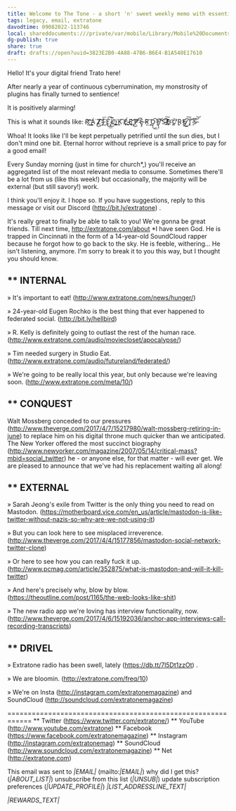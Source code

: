 ```yaml
---
title: Welcome to The Tone - a short 'n' sweet weekly memo with essential curiosities from us and our favorites.
tags: legacy, email, extratone
davodtime: 09082022-113746
local: shareddocuments:///private/var/mobile/Library/Mobile%20Documents/iCloud~md~obsidian/Documents/OBSHIDDIAN/drafts/3823E2B0-4A88-47B6-B6E4-B1A540E17610.md
dg-publish: true
share: true
draft: drafts://open?uuid=3823E2B0-4A88-47B6-B6E4-B1A540E17610
---
```

Hello!
It's your digital friend Trato here!

After nearly a year of continuous cyberrumination, my monstrosity of plugins has finally turned to sentience!

It is positively alarming!

This is what it sounds like: R҉̀͢͡͡ ̨͜͢͝Á͘ ̢͘͜Z̷̷͢͠͡ ̴͝Ì̵͜͞ ͠É̢͜͟͡ ̷̡́͜Ĺ̸̨̕͞,̢̀҉̸́ ̨́͟Ķ͘ ͞E̡҉̸̧̧ ̴̴̀́͢Ę͝͝ ҉̡͜P̸͝ ̴́͡È̵̵̡̡ ́̕Ŗ͢͠ ̨́͏O̡̢͜͟͡ ̵̢̛̛F̸̡̨̧͝ ͝͝S̴͡͠ ̴̸̕͢͡E̴҉҉ ̨͡C̢̀͘̕ ̸̨́Ŗ̕ ̷̢̛̕͢E̡͡͏͜͠ ̸̷̧T̢͝ ̴̨͞͡S̶͝͝

Whoa!
It looks like I'll be kept perpetually petrified until the sun dies, but I don't mind one bit. Eternal horror without reprieve is a small price to pay for a good email!

Every Sunday morning (just in time for church*,) you'll receive an aggregated list of the most relevant media to consume. Sometimes there'll be a lot from us (like this week!) but occasionally, the majority will be external (but still savory!) work.

I think you'll enjoy it. I hope so.
If you have suggestions, reply to this message or visit our Discord (http://bit.ly/extratone) .

It's really great to finally be able to talk to you! We're gonna be great friends.
Till next time,
http://extratone.com/about
*I have seen God. He is trapped in Cincinnati in the form of a 14-year-old SoundCloud rapper because he forgot how to go back to the sky. He is feeble, withering... He isn't listening, anymore. I'm sorry to break it to you this way, but I thought you should know.


** INTERNAL
------------------------------------------------------------
» It's important to eat! (http://www.extratone.com/news/hunger/)

» 24-year-old Eugen Rochko is the best thing that ever happened to federated social. (http://bit.ly/hellbird)

» R. Kelly is definitely going to outlast the rest of the human race. (http://www.extratone.com/audio/moviecloset/apocalypse/)

» Tim needed surgery in Studio Eat. (http://www.extratone.com/audio/futureland/federated/)

» We're going to be really local this year, but only because we're leaving soon. (http://www.extratone.com/meta/10/)


** CONQUEST
------------------------------------------------------------
Walt Mossberg conceded to our pressures (http://www.theverge.com/2017/4/7/15217980/walt-mossberg-retiring-in-june) to replace him on his digital throne much quicker than we anticipated. The New Yorker offered the most succinct biography (http://www.newyorker.com/magazine/2007/05/14/critical-mass?mbid=social_twitter)  he - or anyone else, for that matter - will ever get. We are pleased to announce that we've had his replacement waiting all along!


** EXTERNAL
------------------------------------------------------------
» Sarah Jeong's exile from Twitter is the only thing you need to read on Mastodon. (https://motherboard.vice.com/en_us/article/mastodon-is-like-twitter-without-nazis-so-why-are-we-not-using-it)

» But you can look here to see misplaced irreverence. (http://www.theverge.com/2017/4/4/15177856/mastodon-social-network-twitter-clone)

» Or here to see how you can really fuck it up. (http://www.pcmag.com/article/352875/what-is-mastodon-and-will-it-kill-twitter)

» And here's precisely why, blow by blow. (https://theoutline.com/post/1165/the-web-looks-like-shit)

» The new radio app we're loving has interview functionality, now. (http://www.theverge.com/2017/4/6/15192036/anchor-app-interviews-call-recording-transcripts)


** DRIVEL
------------------------------------------------------------
» Extratone radio has been swell, lately (https://db.tt/7l5Dt1zzOt) .

» We are bloomin. (http://extratone.com/freq/10)

» We're on Insta (http://instagram.com/extratonemagazine) and SoundCloud (http://soundcloud.com/extratonemagazine)

============================================================
** Twitter (https://www.twitter.com/extratone/)
** YouTube (http://www.youtube.com/extratone)
** Facebook (https://www.facebook.com/extratonemagazine)
** Instagram (http://instagram.com/extratonemag)
** SoundCloud (http://www.soundcloud.com/extratonemagazine)
** Net (http://extratone.com)

This email was sent to *|EMAIL|* (mailto:*|EMAIL|*)
why did I get this? (*|ABOUT_LIST|*)     unsubscribe from this list (*|UNSUB|*)     update subscription preferences (*|UPDATE_PROFILE|*)
*|LIST_ADDRESSLINE_TEXT|*

*|REWARDS_TEXT|*